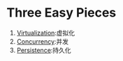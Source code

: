 # Three Easy Pieces

1.  [Virtualization](Virtualization.md):虚拟化
2.  [Concurrency](Concurrency.md):并发
3.  [Persistence](Persistence.md):持久化

